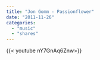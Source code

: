 ```yaml
---
title: "Jon Gomm - Passionflower"
date: "2011-11-26"
categories:
  - "music"
  - "shares"
---
```


<div style="width: 70vw;">{{< youtube nY7GnAq6Znw>}}</div>
